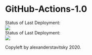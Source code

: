 # GitHub-Actions-1.0

Status of Last Deployment:<br>
<img src="https://github.com/alexanderstavitsky/github-actions1/workflows/Jekyll site CI/badge.svg?branch=main"><br>
Status of Last Deployment:<br>
<img src="https://github.com/alexanderstavitsky/github-actions1/workflows/GitHub-Actions-1.0/badge.svg?branch=main"><br>


Copyleft by alexanderstavitsky 2020.
